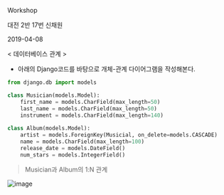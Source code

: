 Workshop

대전 2반 17번 신채원

2019-04-08

< 데이터베이스 관계 >

* 아래의 Django코드를 바탕으로 개체-관계 다이어그램을 작성해본다.



```python
from django.db import models

class Musician(models.Model):
    first_name = models.CharField(max_length=50)
    last_name = models.CharField(max_length=50)
    instrument = models.CharField(max_length=140)
    
class Album(models.Model):
    artist = models.ForeignKey(Musicial, on_delete=models.CASCADE)
    name = models.CharField(max_length=100)
    release_date = models.DateField()
    num_stars = models.IntegerField()
```

> Musician과 Album의 1:N 관계

![image](https://user-images.githubusercontent.com/45935233/56702272-1fc2bc80-673e-11e9-8ad5-136d24e0350c.png)